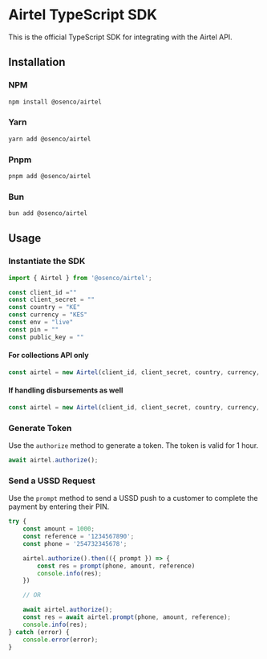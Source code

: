 # Airtel TypeScript SDK

This is the official TypeScript SDK for integrating with the Airtel API.

## Installation

### NPM

```bash
npm install @osenco/airtel
```

### Yarn

```bash
yarn add @osenco/airtel
```

### Pnpm

```bash
pnpm add @osenco/airtel
```

### Bun

```bash
bun add @osenco/airtel
```

## Usage

### Instantiate the SDK

```typescript
import { Airtel } from '@osenco/airtel';

const client_id =""
const client_secret = ""
const country = "KE"
const currency = "KES"
const env = "live"
const pin = ""
const public_key = ""
```
#### For collections API only
```typescript
const airtel = new Airtel(client_id, client_secret, country, currency, env);
```

#### If handling disbursements as well
```typescript
const airtel = new Airtel(client_id, client_secret, country, currency, env, pin, public_key);
```

### Generate Token

Use the `authorize` method to generate a token. The token is valid for 1 hour.

```typescript
await airtel.authorize();
```

### Send a USSD Request

Use the `prompt` method to send a USSD push to a customer to complete the payment by entering their PIN.

```typescript
try {
    const amount = 1000;
    const reference = '1234567890';
    const phone = '254732345678';

    airtel.authorize().then(({ prompt }) => {
        const res = prompt(phone, amount, reference)
        console.info(res);
    })

    // OR

    await airtel.authorize();
    const res = await airtel.prompt(phone, amount, reference);
    console.info(res);
} catch (error) {
    console.error(error);
}
```